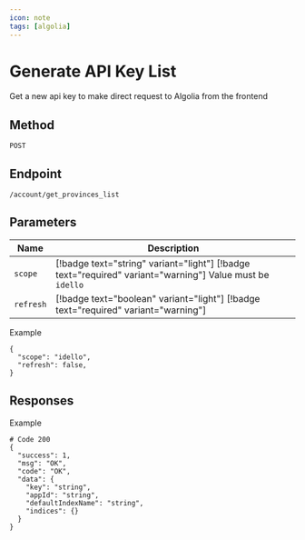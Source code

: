 ```yaml
---
icon: note
tags: [algolia]
---
```

# Generate API Key List
Get a new api key to make direct request to Algolia from the frontend

## Method
`POST`

## Endpoint
`/account/get_provinces_list`

## Parameters
| Name| Description |
| --- | --- |
|`scope`| [!badge text="string" variant="light"] [!badge text="required" variant="warning"] Value must be `idello`
|`refresh`| [!badge text="boolean" variant="light"] [!badge text="required" variant="warning"] 

Example
```
{
  "scope": "idello",
  "refresh": false,
}
```


## Responses

Example
```
# Code 200
{
  "success": 1,
  "msg": "OK",
  "code": "OK",
  "data": {
    "key": "string",
    "appId": "string",
    "defaultIndexName": "string",
    "indices": {}
  }
}
```


